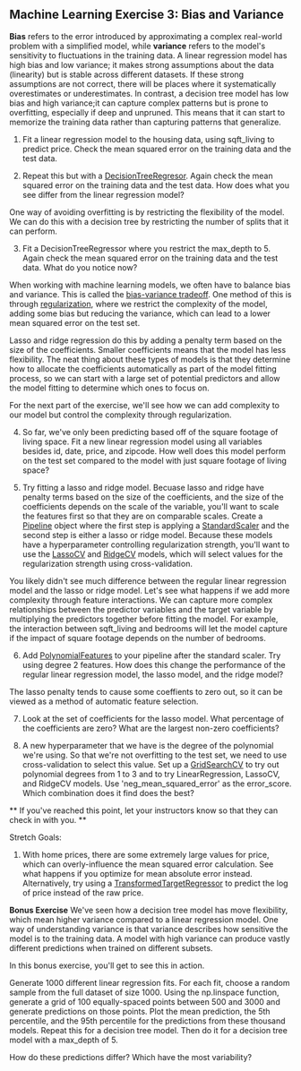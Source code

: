 ## Machine Learning Exercise 3: Bias and Variance

**Bias** refers to the error introduced by approximating a complex real-world problem with a simplified model, while **variance** refers to the model's sensitivity to fluctuations in the training data. A linear regression model has high bias and low variance; it makes strong assumptions about the data (linearity) but is stable across different datasets. If these strong assumptions are not correct, there will be places where it systematically overestimates or underestimates. In contrast, a decision tree model has low bias and high variance;it can capture complex patterns but is prone to overfitting, especially if deep and unpruned. This means that it can start to memorize the training data rather than capturing patterns that generalize.

1. Fit a linear regression model to the housing data, using sqft_living to predict price. Check the mean squared error on the training data and the test data.

2. Repeat this but with a [DecisionTreeRegresor](https://scikit-learn.org/stable/modules/generated/sklearn.tree.DecisionTreeRegressor.html). Again check the mean squared error on the training data and the test data. How does what you see differ from the linear regression model?

One way of avoiding overfitting is by restricting the flexibility of the model. We can do this with a decision tree by restricting the number of splits that it can perform. 

3. Fit a DecisionTreeRegressor where you restrict the max_depth to 5. Again check the mean squared error on the training data and the test data. What do you notice now?

When working with machine learning models, we often have to balance bias and variance. This is called the [bias-variance tradeoff](https://en.wikipedia.org/wiki/Bias%E2%80%93variance_tradeoff). One method of this is through [regularization](https://www.ibm.com/think/topics/regularization), where we restrict the complexity of the model, adding some bias but reducing the variance, which can lead to a lower mean squared error on the test set.

Lasso and ridge regression do this by adding a penalty term based on the size of the coefficients. Smaller coefficients means that the model has less flexibility. The neat thing about these types of models is that they determine how to allocate the coefficients automatically as part of the model fitting process, so we can start with a large set of potential predictors and allow the model fitting to determine which ones to focus on.

For the next part of the exercise, we'll see how we can add complexity to our model but control the complexity through regularization.

4. So far, we've only been predicting based off of the square footage of living space. Fit a new linear regression model using all variables besides id, date, price, and zipcode. How well does this model perform on the test set compared to the model with just square footage of living space?

5. Try fitting a lasso and ridge model. Becuase lasso and ridge have penalty terms based on the size of the coefficients, and the size of the coefficients depends on the scale of the variable, you'll want to scale the features first so that they are on comparable scales. Create a [Pipeline](https://scikit-learn.org/stable/modules/generated/sklearn.pipeline.Pipeline.html) object where the first step is applying a [StandardScaler](https://scikit-learn.org/stable/modules/generated/sklearn.preprocessing.StandardScaler.html) and the second step is either a lasso or ridge model. Because these models have a hyperparameter controlling regularization strength, you'll want to use the [LassoCV](https://scikit-learn.org/stable/modules/generated/sklearn.linear_model.LassoCV.html) and [RidgeCV](https://scikit-learn.org/stable/modules/generated/sklearn.linear_model.RidgeCV.html) models, which will select values for the regularization strength using cross-validation.

You likely didn't see much difference between the regular linear regression model and the lasso or ridge model. Let's see what happens if we add more complexity through feature interactions. We can capture more complex relationships between the predictor variables and the target variable by multiplying the predictors together before fitting the model. For example, the interaction between sqft_living and bedrooms will let the model capture if the impact of square footage depends on the number of bedrooms.

6. Add [PolynomialFeatures](https://scikit-learn.org/stable/modules/generated/sklearn.preprocessing.PolynomialFeatures.html) to your pipeline after the standard scaler. Try using degree 2 features. How does this change the performance of the regular linear regression model, the lasso model, and the ridge model? 

The lasso penalty tends to cause some coeffients to zero out, so it can be viewed as a method of automatic feature selection.

7. Look at the set of coefficients for the lasso model. What percentage of the coefficients are zero? What are the largest non-zero coefficients?

8. A new hyperparameter that we have is the degree of the polynomial we're using. So that we're not overfitting to the test set, we need to use cross-validation to select this value. Set up a [GridSearchCV](https://scikit-learn.org/stable/modules/generated/sklearn.model_selection.GridSearchCV.html) to try out polynomial degrees from 1 to 3 and to try LinearRegression, LassoCV, and RidgeCV models. Use 'neg_mean_squared_error' as the error_score. Which combination does it find does the best? 

** If you've reached this point, let your instructors know so that they can check in with you. **

Stretch Goals:

1. With home prices, there are some extremely large values for price, which can overly-influence the mean squared error calculation. See what happens if you optimize for mean absolute error instead. Alternatively, try using a [TransformedTargetRegressor](https://scikit-learn.org/stable/modules/generated/sklearn.compose.TransformedTargetRegressor.html) to predict the log of price instead of the raw price.

**Bonus Exercise** We've seen how a decision tree model has move flexibility, which mean higher variance compared to a linear regression model. One way of understanding variance is that variance describes how sensitive the model is to the training data. A model with high variance can produce vastly different predictions when trained on different subsets.

In this bonus exercise, you'll get to see this in action.

Generate 1000 different linear regression fits. For each fit, choose a random sample from the full dataset of size 1000. Using the np.linspace function, generate a grid of 100 equally-spaced points between 500 and 3000 and generate predictions on those points. Plot the mean prediction, the 5th percentile, and the 95th percentile for the predictions from these thousand models. Repeat this for a decision tree model. Then do it for a decision tree model with a max_depth of 5.

How do these predictions differ? Which have the most variability?